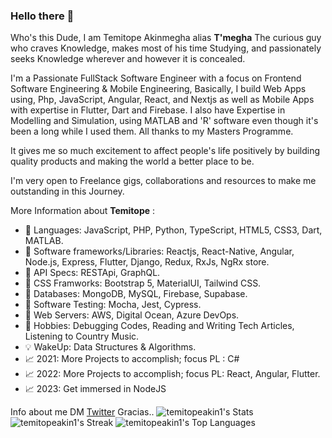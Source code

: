 ### Hello there 👋

Who's this Dude, I am Temitope Akinmegha alias <b>T'megha</b> The curious guy who craves Knowledge, makes most of his time Studying, and passionately seeks Knowledge wherever and however it is concealed.

I'm a Passionate FullStack Software Engineer with a focus on Frontend Software Engineering & Mobile Engineering, Basically, I build Web Apps using, Php, JavaScript, Angular, React, and Nextjs as well as Mobile Apps with expertise in Flutter, Dart and Firebase. I also have Expertise in Modelling and Simulation, using MATLAB and 'R' software even though it's been a long while I used them. All thanks to my Masters Programme.

It gives me so much excitement to affect people's life positively by building quality products and making the world a better place to be.

I'm very open to Freelance gigs, collaborations and resources to make me outstanding in this Journey. 

More Information about <b>Temitope</b> :
- 💬 Languages: JavaScript, PHP, Python, TypeScript, HTML5, CSS3, Dart, MATLAB.
- 💬 Software frameworks/Libraries: Reactjs, React-Native, Angular, Node.js, Express, Flutter, Django, Redux, RxJs, NgRx store.
- 💬 API Specs: RESTApi, GraphQL.
- 💬 CSS Framworks: Bootstrap 5, MaterialUI, Tailwind CSS.
- 💬 Databases:  MongoDB, MySQL, Firebase, Supabase.
- 💬 Software Testing: Mocha, Jest, Cypress.
- 💬 Web Servers: AWS, Digital Ocean, Azure DevOps.
- 🎉 Hobbies: Debugging Codes, Reading and Writing Tech Articles, Listening to Country Music.
- 💡 WakeUp:  Data Structures & Algorithms.
- 📈 2021: More Projects to accomplish; focus PL : C# 
- 📈 2022: More Projects to accomplish; focus PL: React, Angular, Flutter.
- 📈 2023: Get immersed in NodeJS

Info about me DM [Twitter](https://twitter.com/temitopeakin)
Gracias..
![temitopeakin1's Stats](https://github-readme-stats.vercel.app/api?username=temitopeakin1&theme=highcontrast&show_icons=true&hide_border=true&count_private=true)
![temitopeakin1's Streak](https://github-readme-streak-stats.herokuapp.com/?user=temitopeakin1&theme=highcontrast&hide_border=true)
![temitopeakin1's Top Languages](https://github-readme-stats.vercel.app/api/top-langs/?username=temitopeakin1&theme=highcontrast&show_icons=true&hide_border=true&layout=compact)



